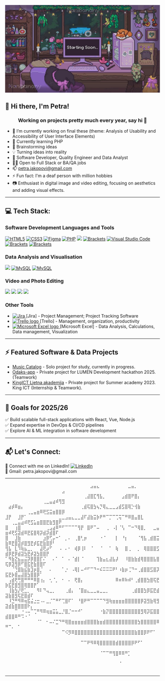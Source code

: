 <!--    
.______    _______ .___________..______       __    ______  __       ___     __     _______.
|   _  \  |   ____||           ||   _  \     |  |  /      ||  |     /   \   (_ )   /       |
|  |_)  | |  |__   `---|  |----`|  |_)  |    |  | |  ,----'|  |    /  ^  \   |/   |   (----`
|   ___/  |   __|      |  |     |      /     |  | |  |     |  |   /  /_\  \        \   \    
|  |      |  |____     |  |     |  |\  \----.|  | |  `----.|  |  /  _____  \   .----)   |   
| _|      |_______|    |__|     | _| `._____||__|  \______||__| /__/     \__\  |_______/    
                                                                                            
 __    __    ______   .___  ___.  _______ .______      ___       _______  _______           
|  |  |  |  /  __  \  |   \/   | |   ____||   _  \    /   \     /  _____||   ____|          
|  |__|  | |  |  |  | |  \  /  | |  |__   |  |_)  |  /  ^  \   |  |  __  |  |__             
|   __   | |  |  |  | |  |\/|  | |   __|  |   ___/  /  /_\  \  |  | |_ | |   __|            
|  |  |  | |  `--'  | |  |  |  | |  |____ |  |     /  _____  \ |  |__| | |  |____           
|__|  |__|  \______/  |__|  |__| |_______|| _|    /__/     \__\ \______| |_______|          
                                                                                                                        
welcome to my source code, pls excuse the mess ฅ^•ﻌ•^ฅ-->

  <img src="bok.jpg" alt="banner" width="800"/>
</p>

## 👋 Hi there, I'm Petra! 

<h3 align="center"> Working on projects pretty much every year, say hi 🤗 </h3>

- 🔭 I’m currently working on final these (theme: Analysis of Usability and Accessibility of User Interface Elements)
- 🌱 Currently learning PHP
- 💬 Brainstorming ideas
- 💡 Turning ideas into reality
- 🎯 Software Developer, Quality Engineer and Data Analyst
- 👨‍💻 Open to Full Stack or BA/QA jobs
- 📫 petra.jakopovi@gmail.com
- ⚡ Fun fact: I'm a deaf person with million hobbies
- 📷 Enthusiast in digital image and video editing, focusing on aesthetics and adding visual effects.

---

## 💻 Tech Stack:
<h3> Software Development Languages and Tools </h3>
<p align="left">
  <a href="https://www.geeksforgeeks.org/html/html5-introduction/" rel="nofollow"><img src="https://cdn.jsdelivr.net/gh/devicons/devicon/icons/html5/html5-original.svg" height="40" data-canonical-src="https://cdn.jsdelivr.net/gh/devicons/devicon/icons/html5/html5-original.svg" alt="HTML5" style="max-width: 100%; height: auto; max-height: 40px;"></a>
  <a href="https://en.wikipedia.org/wiki/CSS" rel="nofollow"><img src="https://cdn.jsdelivr.net/gh/devicons/devicon/icons/css3/css3-original.svg" height="40" data-canonical-src="https://cdn.jsdelivr.net/gh/devicons/devicon/icons/css3/css3-original.svg" alt="CSS3" style="max-width: 100%; height: auto; max-height: 40px;"></a>
  <a href="https://www.figma.com/" rel="nofollow"><img src="https://cdn.jsdelivr.net/gh/devicons/devicon/icons/figma/figma-original.svg" height="40" data-canonical-src="https://cdn.jsdelivr.net/gh/devicons/devicon/icons/figma/figma-original.svg" alt="Figma" style="max-width: 100%; height: auto; max-height: 40px;"></a>
  <a href="https://www.php.net/" rel="nofollow"><img src="https://cdn.jsdelivr.net/gh/devicons/devicon/icons/php/php-original.svg" height="40" data-canonical-src="https://cdn.jsdelivr.net/gh/devicons/devicon/icons/php/php-original.svg" alt="PHP" style="max-width: 100%; height: auto; max-height: 40px;"></a>
<a href="https://developer.mozilla.org/en-US/docs/Web/JavaScript" rel="nofollow"><img src="https://camo.githubusercontent.com/b16bfc5a41e33e8ce1162cb147ea2f9de31f2ac644f151e83d406c66eebddfb7/68747470733a2f2f75706c6f61642e77696b696d656469612e6f72672f77696b6970656469612f636f6d6d6f6e732f392f39392f556e6f6666696369616c5f4a6176615363726970745f6c6f676f5f322e737667" height="40" data-canonical-src="https://upload.wikimedia.org/wikipedia/commons/9/99/Unofficial_JavaScript_logo_2.svg" style="max-width: 100%; height: auto; max-height: 40px;"></a>
<a href="https://brackets.io/" rel="nofollow"><img src="https://upload.wikimedia.org/wikipedia/commons/thumb/4/4c/Brackets_Icon.svg/1024px-Brackets_Icon.svg.png" height="40" data-canonical-src="https://upload.wikimedia.org/wikipedia/commons/thumb/4/4c/Brackets_Icon.svg/1024px-Brackets_Icon.svg.png" alt="Brackets" style="max-width: 100%; height: auto; max-height: 40px;"></a>
<a href="https://code.visualstudio.com/" rel="nofollow"><img src="https://upload.wikimedia.org/wikipedia/commons/thumb/9/9a/Visual_Studio_Code_1.35_icon.svg/2048px-Visual_Studio_Code_1.35_icon.svg.png" height="40" data-canonical-src="https://upload.wikimedia.org/wikipedia/commons/thumb/9/9a/Visual_Studio_Code_1.35_icon.svg/2048px-Visual_Studio_Code_1.35_icon.svg.png" alt="Visual Studio Code" style="max-width: 100%; height: auto; max-height: 40px;"></a> 
<a href="https://www.testrail.com/" rel="nofollow"><img src="https://img.icons8.com/?size=512&id=rWQ6Qj4WSwBn&format=png" height="40" data-canonical-src="https://img.icons8.com/?size=512&id=rWQ6Qj4WSwBn&format=png" alt="Brackets" style="max-width: 100%; height: auto; max-height: 40px;"></a>  
<a href="https://www.adobe.com/products/dreamweaver.html" rel="nofollow"><img src="https://upload.wikimedia.org/wikipedia/commons/thumb/7/75/Adobe_Dreamweaver_CC_icon.svg/768px-Adobe_Dreamweaver_CC_icon.svg.png?20210519033737" height="40" data-canonical-src="https://upload.wikimedia.org/wikipedia/commons/thumb/7/75/Adobe_Dreamweaver_CC_icon.svg/768px-Adobe_Dreamweaver_CC_icon.svg.png?20210519033737" alt="Brackets" style="max-width: 100%; height: auto; max-height: 40px;"></a>
 <!--  <img src="https://cdn.jsdelivr.net/gh/devicons/devicon/icons/react/react-original.svg" alt="React" width="40" height="40"/>
  <img src="https://cdn.jsdelivr.net/gh/devicons/devicon/icons/angularjs/angularjs-original.svg" alt="Angular" width="40" height="40"/>
  <img src="https://cdn.jsdelivr.net/gh/devicons/devicon/icons/vuejs/vuejs-original.svg" alt="Vue" width="40" height="40"/>
  <img src="https://www.vectorlogo.zone/logos/tailwindcss/tailwindcss-icon.svg" alt="Tailwind CSS" width="40" height="40"/>
  <img src="https://cdn.jsdelivr.net/gh/devicons/devicon/icons/nextjs/nextjs-original.svg" alt="Next.js" width="40" height="40"/>
  <img src="https://cdn.jsdelivr.net/gh/devicons/devicon/icons/dot-net/dot-net-original.svg" alt=".NET Core" width="40" height="40"/>
  <img src="https://cdn.jsdelivr.net/gh/devicons/devicon/icons/typescript/typescript-original.svg" alt="TypeScript" width="40" height="40"/>
  <img src="https://cdn.jsdelivr.net/gh/devicons/devicon/icons/docker/docker-original.svg" alt="Docker" width="40" height="40"/>
  <img src="https://raw.githubusercontent.com/your-username/your-repo/main/images/langs/java.png" alt="Java" width="80" height="80" style="margin-right: 15px;">
  <img src="https://raw.githubusercontent.com/your-username/your-repo/main/images/langs/cpp.png" alt="C++" width="80" height="80"> -->
</p>

<h3> Data Analysis and Visualisation </h3>
<p align="left">
 <a href="https://www.postgresql.org/" rel="nofollow"><img src="https://cdn.jsdelivr.net/gh/devicons/devicon/icons/postgresql/postgresql-original.svg" height="40" data-canonical-src="https://cdn.jsdelivr.net/gh/devicons/devicon/icons/postgresql/postgresql-original.svg" style="max-width: 100%; height: auto; max-height: 40px;"></a>
 <a href="https://www.python.org/" rel="nofollow"><img src="https://cdn.jsdelivr.net/gh/devicons/devicon/icons/python/python-original.svg" height="40" data-canonical-src="https://cdn.jsdelivr.net/gh/devicons/devicon/icons/python/python-original.svg" alt="MySQL" style="max-width: 100%; height: auto; max-height: 40px;"></a> 
  <a href="https://www.mysql.com/" rel="nofollow"><img src="https://cdn.jsdelivr.net/gh/devicons/devicon/icons/mysql/mysql-original.svg" height="40" data-canonical-src="https://cdn.jsdelivr.net/gh/devicons/devicon/icons/mysql/mysql-original.svg" alt="MySQL" style="max-width: 100%; height: auto; max-height: 40px;"></a> 
  </p>


<h3> Video and Photo Editing </h3>
<p align="left">
  <a href="https://www.adobe.com/products/photoshop.html" rel="nofollow"><img src="https://camo.githubusercontent.com/3943c801288c835b42b3777afcc77c6c82c6414b95fe890bf8f0be9f1f0e1dac/68747470733a2f2f75706c6f61642e77696b696d656469612e6f72672f77696b6970656469612f636f6d6d6f6e732f612f61662f41646f62655f50686f746f73686f705f43435f69636f6e2e737667" height="40" data-canonical-src="https://upload.wikimedia.org/wikipedia/commons/a/af/Adobe_Photoshop_CC_icon.svg" style="max-width: 100%; height: auto; max-height: 40px;"></a>
<a href="https://www.adobe.com/products/premiere.html" rel="nofollow"><img src="https://camo.githubusercontent.com/5bcda7789abdcfe9f57fa94a1d87deccdc42fbb0bea1f88d61d207d26052e38b/68747470733a2f2f75706c6f61642e77696b696d656469612e6f72672f77696b6970656469612f636f6d6d6f6e732f342f34302f41646f62655f5072656d696572655f50726f5f43435f69636f6e2e737667" height="40" data-canonical-src="https://upload.wikimedia.org/wikipedia/commons/4/40/Adobe_Premiere_Pro_CC_icon.svg" style="max-width: 100%; height: auto; max-height: 40px;"></a>
<!-- <a href="https://www.blender.org/" rel="nofollow"><img src="https://camo.githubusercontent.com/7fef542fba72854151304580324d0d6f6703d08442d7f05968b649b80a2d61ff/68747470733a2f2f75706c6f61642e77696b696d656469612e6f72672f77696b6970656469612f636f6d6d6f6e732f302f30632f426c656e6465725f6c6f676f5f6e6f5f746578742e737667" height="40" data-canonical-src="https://upload.wikimedia.org/wikipedia/commons/0/0c/Blender_logo_no_text.svg" style="max-width: 100%; height: auto; max-height: 40px;"></a> -->
<a href="https://www.canva.com/" rel="nofollow"><img src="https://www.edigitalagency.com.au/wp-content/uploads/Canva-logo-PNG-large-size.png" height="40" data-canonical-src="https://www.edigitalagency.com.au/wp-content/uploads/Canva-logo-PNG-large-size.png" style="max-width: 100%; height: auto; max-height: 40px;"></a>
<a href="https://picsart.com/" rel="nofollow"><img src="https://play-lh.googleusercontent.com/gRheGVxu9Ygc4lIc71bVSgjGNiZ8d-nraBqGFRm1SV-2CsD-byiqzt_8m8y8tJqyLXc" height="40" data-canonical-src="https://www.edigitalagency.com.au/wp-content/uploads/Canva-logo-PNG-large-size.png" style="max-width: 100%; height: auto; max-height: 40px;"></a>
</p>

<p align="left">
<h3>Other Tools</h3>
  <ul>
    <li>
      <a href="https://www.atlassian.com/software/jira" rel="nofollow">
        <img src="https://encrypted-tbn0.gstatic.com/images?q=tbn:ANd9GcRu64dKK1CnxP4S_ttq1E9Y1p2F3WpUz88uQA&s" height="40" alt="Jira">
      </a> 
      [Jira] - Project Management; Project Tracking Software
    </li>
    <li>
      <a href="https://trello.com/" rel="nofollow">
        <img src="https://cdn-icons-png.flaticon.com/512/6124/6124991.png" height="40" alt="Trello logo">
      </a>
      [Trello] - Management, organization, productivity
    </li>
    <li>
      <a href="https://excel.cloud.microsoft/hr-hr/">
        <img src="https://w7.pngwing.com/pngs/878/917/png-transparent-microsoft-excel-icon.png" height="40" alt="Microsoft Excel logo">
      </a>
      [Microsoft Excel] - Data Analysis, Calculations, Data management, Visualization
    </li>
  </ul>
</p>

<!--  Soon: Python, Jupyter Notebooks, SQL, Azure, Tableau, Google Analytics, Apache Hadoop, Apache Spark, R, Power BI -->

---

## ⚡ Featured Software & Data Projects
- [Music Catalog](https://github.com/PetriciaLee/music-catalog) - Solo project for study, currently in progress.
- [Odaks-app](https://github.com/PetriciaLee/odaks-app) - Private project for LUMEN Development hackathon 2025. (Teamwork)
- [KingICT Ljetna akademija](https://github.com/PetriciaLee/KingICT.Academy2023) - Private project for Summer academy 2023. King ICT (Internship & Teamwork).
---

## 🚀 Goals for 2025/26
✅ Build scalable full-stack applications with React, Vue, Node.js <br>
✅ Expand expertise in DevOps & CI/CD pipelines <br>
✅ Explore AI & ML integration in software development 

---

## 📬 Let's Connect:

<p align="left">     🔗 Connect with me on LinkedIn!
  <a href="https://www.linkedin.com/in/petra-jakopovic/" target="_blank">
    <img src="https://cdn.jsdelivr.net/gh/devicons/devicon/icons/linkedin/linkedin-original.svg" alt="LinkedIn" alt="LinkedIn" width="20" height="20"/>
  </a> <br>
  💼 Gmail: petra.jakopovi@gmail.com
</p>

<!--
╭┈─── ༺ ✧ ༻ ───┈╮ <br>
Code. Debug. Create. Repeat. <br>
Building the future, one line at a time. <br>
╰┈─── ༺ ✧ ༻ ───┈╯     -->

---

⠀⠀⠀⠀⠀⠀⠀⠀⠀⠀⠀⠀⠀⠀⠀⠀⠀⠀⠀⠀⠀⠀⠀⠀⠀⠀⠀⣠⣤⣄⠀⠀⠀⠀⠀⠀⠀⠀⠀⣀⣤⡀⠀⠀⠀⠀⠀⠀⠀⠀⠀⠀⠀⠀⠀⠀⠀⠀⠀⠀⠀⠀⠀⠀⠀⠀⠀⣠
⠀⠀⠀⠀⠀⠀⠀⠀⠀⠀⠀⠀⠀⠀⠀⠀⠀⠀⠀⠀⠀⠀⠀⠀⠀⢀⣼⣿⣏⢻⣧⡀⠀⠀⠀⠀⠀⣠⣾⣿⠟⣿⡄⠀⠀⠀⠀⠀⠀⠀⠀⠀⠀⠀⠀⠀⠀⠀⠀⠀⠀⢀⣀⣤⣴⠾⢻⣻
⠀⣴⡾⠿⣶⡄⠀⠀⠀⠀⠀⠀⠀⠀⠀⠀⠀⠀⠀⠀⠀⠀⠀⠀⢀⣾⢯⣿⣳⢦⡙⢿⣄⣀⣀⣠⣾⣫⣿⢿⡑⢺⣷⠀⠀⠀⠀⠀⠀⠀⠀⠀⠀⠀⠀⠀⢀⣀⣤⣶⠿⢟⣫⣭⣶⣿⣿⡿
⣸⡟⠀⠀⣸⡟⠁⠀⠀⠀⠀⠀⠀⠀⠀⠀⠀⣀⣀⣠⣤⣄⣀⣀⣼⠏⣼⣷⣭⡷⠟⠛⠉⡉⠉⢉⢭⠉⠛⠿⣿⣤⣿⣇⠀⠀⠀⠀⠀⠀⠀⢀⣀⣤⣴⠾⢟⣫⣥⣶⣿⣿⣟⣷⣻⣿⠟⠀
⣿⠀⠀⢰⣿⠀⠀⠀⠀⠀⠀⠀⠀⢀⣠⣴⠿⠛⠋⠉⠉⠉⠉⢻⡟⠀⣿⠟⠉⠤⠀⠀⢀⠀⠠⡇⠈⢣⠀⠉⠒⠙⢿⣿⡀⠀⠀⣀⣤⣶⠾⢟⣫⣽⣾⠿⣟⣯⣿⢿⡽⣾⡽⣾⣿⠏⠀⠀
⣿⠀⠀⣸⣷⠀⠀⠀⠀⠀⠀⠀⣰⡿⢋⡤⠒⠁⠀⡀⠄⠀⢀⣿⢃⡶⠀⠀⠀⠀⠐⠈⠀⠀⠀⡇⠀⠘⡆⠀⠀⠀⠈⢻⣧⢀⣾⣿⣭⣷⠿⣟⣿⣽⡾⣿⣻⣟⡾⣯⣟⣷⣿⡿⠃⠀⠀⠀
⢻⣧⠀⣇⠹⢷⣦⣀⡀⠀⠀⣼⢟⡴⠋⠀⠀⠠⠀⠄⠂⠀⢾⡿⢸⠇⠀⠈⠀⠀⠈⠀⠀⠁⠀⢷⠀⠀⣿⢀⠀⠀⡀⠀⢿⣿⣿⣿⣫⣾⡿⣟⡿⣾⣽⣳⣟⡾⣽⣳⣿⣿⡟⠀⠀⠀⠀⠀
⠁⠻⣷⣝⣦⣤⣬⡽⡿⣿⣿⡏⠌⠀⠀⠄⠁⠀⠁⠀⠄⠈⣾⡇⠈⠀⠀⠀⠀⢹⣷⣤⣆⣼⣧⡼⠀⠀⠸⣿⣷⣷⣾⢿⣿⣿⣿⣧⣿⢯⡿⣽⣻⡿⠋⣿⣯⣟⣷⣿⣿⠏⠀⠀⠀⠀⠀⠀
⠀⠀⠈⢙⣿⣷⣮⣷⣹⡶⣿⡈⠀⠀⠄⠀⠀⠀⠁⡐⠀⠠⢿⡇⠤⠚⠋⠉⠙⠒⠮⠭⠭⠭⠟⠃⠰⣷⡶⢈⠙⠒⢀⣾⣿⣿⣫⣿⡽⣯⣟⡷⣿⣤⣼⣿⣳⣿⣿⡿⠁⠀⠀⠀⠀⠀⠀⠀
⠀⢠⣾⢟⢛⣿⠛⠛⠛⠿⣿⢰⡄⠀⢂⠈⡀⠀⠂⠀⠄⠀⢟⣿⡄⠀⠀⠀⠀⠀⠀⠀⠀⠀⠀⠿⠶⠿⠷⠾⠃⢀⣾⣿⣿⣳⣿⢯⣟⡷⣯⣟⣿⣻⣿⢿⣿⣿⡟⠁⠀⠀⠀⠀⠀⠀⠀⠀
⠀⢸⣷⣳⡜⢟⣁⡀⠀⠀⠻⠇⠙⢤⣀⡀⠀⠀⠀⢀⣾⡄⠀⠈⣿⣶⣄⣀⣀⣤⣀⣀⡀⠀⠀⠀⠀⠀⠀⠀⢀⣾⣿⣿⣳⡿⣯⣟⣾⣽⣷⣿⣻⢯⣟⣿⣾⠏⠀⠀⠀⠀⠀⠀⠀⠀⠀⠀
⠀⠸⣙⠛⠻⠿⢶⣯⣬⣐⣒⠠⠄⣀⡈⠉⠛⠋⢉⣿⠏⠁⠀⠘⣿⠟⠛⠉⠉⠉⠉⠙⣻⢷⣶⣶⣶⣶⣿⣿⣿⣿⣿⡿⣽⣻⣷⢿⣻⣽⣾⣷⣿⣿⣿⣿⠗⡄⠀⠀⠀⠀⠀⠀⠀⠀⠀⠀
⠀⠀⠀⠉⠀⠐⠠⠤⠉⢉⠛⠻⠿⢶⣶⣭⣥⣀⡘⣿⡈⠒⠒⠚⠁⠀⠀⠀⠀⠀⠐⣷⡝⣿⣿⣿⣿⣿⣿⣿⣿⣿⣿⣻⢿⡽⣯⣿⣿⣾⣿⣿⠿⠛⠩⠐⠈⠀⠀⠀⠀⠀⠀⠀⠀⠀⠀⠀
⠀⠀⠀⠀⠀⠀⠀⠀⠀⠀⠈⠁⠀⠂⠤⠌⣉⠙⠛⢿⣿⣶⣶⣶⣶⣾⣿⣿⣿⣷⣶⣾⣿⣿⣿⣿⣿⣿⣿⣿⣿⣿⣳⣿⣿⣿⣿⣿⠿⠛⠉⠄⠀⠁⠀⠀⠀⠀⠀⠀⠀⠀⠀⠀⠀⠀⠀⠀
⠀⠀⠀⠀⠀⠀⠀⠀⠀⠀⠀⠀⠀⠀⠀⠀⠀⠀⠉⠪⡻⠿⣿⣿⣿⣿⣿⣿⣿⣿⣿⣿⣿⣿⣿⣿⣿⣿⣿⣿⣿⣷⣿⣿⡿⠟⠋⠁⠀⠀⠀⠀⠀⠀⠀⠀⠀⠀⠀⠀⠀⠀⠀⠀⠀⠀⠀⠀
⠀⠀⠀⠀⠀⠀⠀⠀⠀⠀⠀⠀⠀⠀⠀⠀⠀⠀⠀⠀⠀⠀⠀⠀⠉⠉⠟⠻⠿⢿⣿⣿⣿⣿⣿⣾⣿⣿⣿⣿⡿⠟⠋⠁⠀⠀⠀⠀⠀⠀⠀⠀⠀⠀⠀⠀⠀⠀⠀⠀⠀⠀⠀⠀⠀⠀⠀⠀
⠀⠀⠀⠀⠀⠀⠀⠀⠀⠀⠀⠀⠀⠀⠀⠀⠀⠀⠀⠀⠀⠀⠀⠀⠀⠀⠀⠀⠀⠀⠈⠉⠉⠛⢻⣿⠿⠿⠛⡁⠀⠀⠀⠀⠀⠀⠀⠀⠀⠀⠀⠀⠀⠀⠀⠀⠀⠀⠀⠀⠀⠀⠀⠀⠀⠀⠀⠀
⠀⠀⠀⠀⠀⠀⠀⠀⠀⠀⠀⠀⠀⠀⠀⠀⠀⠀⠀⠀⠀⠀⠀⠀⠀⠀⠀⠀⠀⠀⠀⠀⠀⠀⠀⠀⠈⠀⠀⠀⠀⠀⠀⠀⠀⠀⠀⠀⠀⠀⠀⠀⠀⠀⠀⠀⠀⠀⠀⠀⠀⠀⠀⠀⠀⠀⠀⠀


---
⠀⠀⠀
